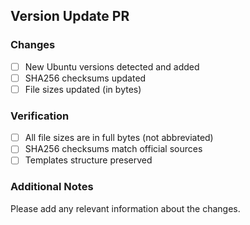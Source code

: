 ## Version Update PR

### Changes
- [ ] New Ubuntu versions detected and added
- [ ] SHA256 checksums updated
- [ ] File sizes updated (in bytes)

### Verification
- [ ] All file sizes are in full bytes (not abbreviated)
- [ ] SHA256 checksums match official sources
- [ ] Templates structure preserved

### Additional Notes
Please add any relevant information about the changes.